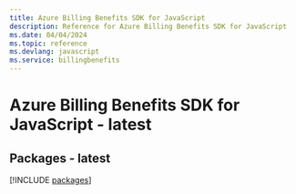 ```yaml
---
title: Azure Billing Benefits SDK for JavaScript
description: Reference for Azure Billing Benefits SDK for JavaScript
ms.date: 04/04/2024
ms.topic: reference
ms.devlang: javascript
ms.service: billingbenefits
---
```

# Azure Billing Benefits SDK for JavaScript - latest
## Packages - latest
[!INCLUDE [packages](billing-benefits-index.md)]